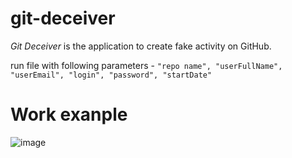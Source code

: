 # git-deceiver

*Git Deceiver* is the application to create fake activity on GitHub.

run file with following parameters - ``` "repo name", "userFullName", "userEmail", "login", "password", "startDate" ```

# Work exanple
![image](https://user-images.githubusercontent.com/2438029/46997759-37830d80-d129-11e8-92b0-35348e3f41e3.png)
